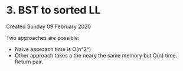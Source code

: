 # 3. BST to sorted LL
Created Sunday 09 February 2020

Two approaches are possible:

* Naive approach time is O(n^2^)
* Other approach takes a the neary the same memory but O(n) time. Return pair.


